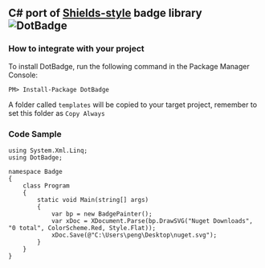 ## C# port of [Shields-style](http://shields.io/) badge library ![DotBadge](http://rebornix.qiniudn.com/dotbadge.svg)

### How to integrate with your project
To install DotBadge, run the following command in the Package Manager Console:

```
PM> Install-Package DotBadge
```

A folder called `templates` will be copied to your target project, remember to set this folder as `Copy Always`

### Code Sample
```
using System.Xml.Linq;
using DotBadge;

namespace Badge
{
    class Program
    {
        static void Main(string[] args)
        {
            var bp = new BadgePainter();
            var xDoc = XDocument.Parse(bp.DrawSVG("Nuget Downloads", "0 total", ColorScheme.Red, Style.Flat));
            xDoc.Save(@"C:\Users\peng\Desktop\nuget.svg");
        }
    }
}

```

